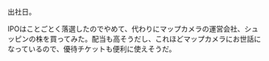 出社日。

IPOはことごとく落選したのでやめて、代わりにマップカメラの運営会社、シュッピンの株を買ってみた。配当も高そうだし、これほどマップカメラにお世話になっているので、優待チケットも便利に使えそうだ。
